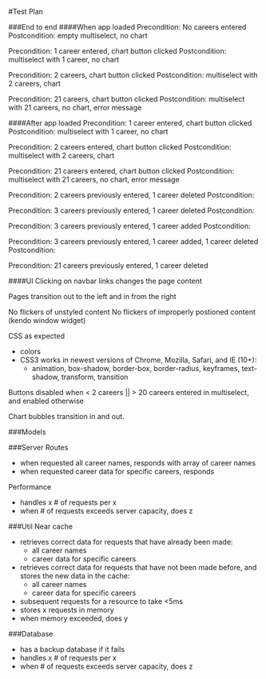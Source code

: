 #Test Plan

###End to end
####When app loaded
Precondition: No careers entered
Postcondition: empty multiselect, no chart

Precondition: 1 career entered, chart button clicked
Postcondition: multiselect with 1 career, no chart

Precondition: 2 careers, chart button clicked
Postcondition: multiselect with 2 careers, chart

Precondition: 21 careers, chart button clicked
Postcondition: multiselect with 21 careers, no chart, error message

####After app loaded
Precondition: 1 career entered, chart button clicked
Postcondition: multiselect with 1 career, no chart

Precondition: 2 careers entered, chart button clicked
Postcondition: multiselect with 2 careers, chart

Precondition: 21 careers entered, chart button clicked
Postcondition: multiselect with 21 careers, no chart, error message

Precondition: 2 careers previously entered, 1 career deleted
Postcondition:

Precondition: 3 careers previously entered, 1 career deleted
Postcondition:

Precondition: 3 careers previously entered, 1 career added
Postcondition:

Precondition: 3 careers previously entered, 1 career added, 1 career deleted
Postcondition:

Precondition: 21 careers previously entered, 1 career deleted

####UI
Clicking on navbar links changes the page content

Pages transition out to the left and in from the right

No flickers of unstyled content
No flickers of improperly postioned content (kendo window widget)

CSS as expected
- colors
- CSS3 works in newest versions of Chrome, Mozilla, Safari, and IE (10+):
   - animation, box-shadow, border-box, border-radius, keyframes, text-shadow, transform, transition

Buttons disabled when < 2 careers || > 20 careers entered in multiselect, and enabled otherwise

Chart bubbles transition in and out. 


###Models


###Server
Routes
- when requested all career names, responds with array of career names
- when requested career data for specific careers, responds 

Performance
- handles x # of requests per x
- when # of requests exceeds server capacity, does z 

###Util 
Near cache 
- retrieves correct data for requests that have already been made:
  - all career names
  - career data for specific careers
- retrieves correct data for requests that have not been made before, and stores the new data in the cache:
  - all career names
  - career data for specific careers
- subsequent requests for a resource to take <5ms 
- stores x requests in memory
- when memory exceeded, does y

###Database
- has a backup database if it fails
- handles x # of requests per x
- when # of requests exceeds server capacity, does z 